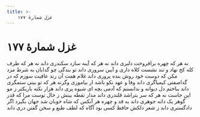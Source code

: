 ```yaml
---
title: >-
    غزل شمارهٔ ۱۷۷
---
```

# غزل شمارهٔ ۱۷۷

نه هر که چهره برافروخت دلبری داند
نه هر که آینه سازد سکندری داند
نه هر که طرف کله کج نهاد و تند نشست
کلاه داری و آیین سروری داند
تو بندگی چو گدایان به شرط مزد مکن
که دوست خود روش بنده پروری داند
غلام همت آن رند عافیت سوزم
که در گداصفتی کیمیاگری داند
وفا و عهد نکو باشد ار بیاموزی
وگرنه هر که تو بینی ستمگری داند
بباختم دل دیوانه و ندانستم
که آدمی بچه ای شیوه پری داند
هزار نکته باریکتر ز مو این جاست
نه هر که سر بتراشد قلندری داند
مدار نقطه بینش ز خال توست مرا
که قدر گوهر یک دانه جوهری داند
به قد و چهره هر آنکس که شاه خوبان شد
جهان بگیرد اگر دادگستری داند
ز شعر دلکش حافظ کسی بود آگاه
که لطف طبع و سخن گفتن دری داند

